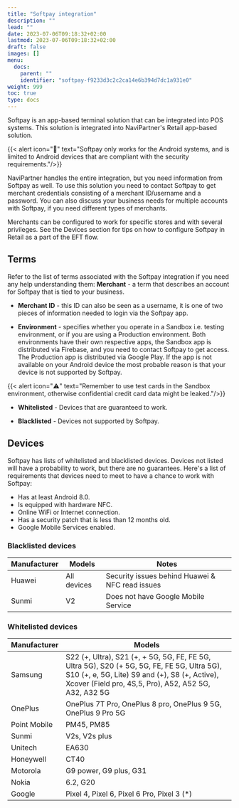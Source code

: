 ```yaml
---
title: "Softpay integration"
description: ""
lead: ""
date: 2023-07-06T09:18:32+02:00
lastmod: 2023-07-06T09:18:32+02:00
draft: false
images: []
menu:
  docs:
    parent: ""
    identifier: "softpay-f9233d3c2c2ca14e6b394d7dc1a931e0"
weight: 999
toc: true
type: docs
---
```


Softpay is an app-based terminal solution that can be integrated into POS systems. This solution is integrated into NaviPartner's Retail app-based solution.

{{< alert icon="📝" text="Softpay only works for the Android systems, and is limited to Android devices that are compliant with the security requirements."/>}}


NaviPartner handles the entire integration, but you need information from Softpay as well. To use this solution you need to contact Softpay to get merchant credentials consisting of a merchant ID/username and a password. You can also discuss your business needs for multiple accounts with Softpay, if you need different types of merchants.

Merchants can be configured to work for specific stores and with several privileges. See the Devices section for tips on how to configure Softpay in Retail as a part of the EFT flow. 

## Terms

Refer to the list of terms associated with the Softpay integration if you need any help understanding them:
**Merchant** - a term that describes an account for Softpay that is tied to your business.

- **Merchant ID** - this ID can also be seen as a username, it is one of two pieces of information needed to login via the Softpay app.

- **Environment** - specifies whether you operate in a Sandbox i.e. testing environment, or if you are using a Production environment.
Both environments have their own respective apps, the Sandbox app is distributed via Firebase, and you need to contact Softpay to get access. The Production app is distributed via Google Play. If the app is not available on your Android device the most probable reason is that your device is not supported by Softpay.

{{< alert icon="⚠️" text="Remember to use test cards in the Sandbox environment, otherwise confidential credit card data might be leaked."/>}}

- **Whitelisted** - Devices that are guaranteed to work.

- **Blacklisted** - Devices not supported by Softpay.

## Devices

Softpay has lists of whitelisted and blacklisted devices. Devices not listed will have a probability to work, but there are no guarantees. Here's a list of requirements that devices need to meet to have a chance to work with Softpay:

- Has at least Android 8.0.
- Is equipped with hardware NFC.
- Online WiFi or Internet connection.
- Has a security patch that is less than 12 months old.
- Google Mobile Services enabled.

### Blacklisted devices

| Manufacturer  | Models        | Notes                                           |
|---------------|---------------|-------------------------------------------------|
| Huawei 	    | All devices   | Security issues behind Huawei & NFC read issues |
| Sunmi 	    | V2 	        | Does not have Google Mobile Service             |

### Whitelisted devices

| Manufacturer  | Models        |
|---------------|---------------|
| Samsung 	    | S22 (+, Ultra), S21 (+, + 5G, 5G, FE, FE 5G, Ultra 5G), S20 (+ 5G, 5G, FE, FE 5G, Ultra 5G), S10 (+, e, 5G, Lite) S9 and (+), S8 (+, Active), Xcover (Field pro, 4S,5, Pro), A52, A52 5G, A32, A32 5G |
| OnePlus 	    | OnePlus 7T Pro, OnePlus 8 pro, OnePlus 9 5G, OnePlus 9 Pro 5G| 	
| Point Mobile 	| PM45, PM85 |
| Sunmi 	    | V2s, V2s plus|
| Unitech 	    | EA630|
| Honeywell 	| CT40|
| Motorola 	    | G9 power, G9 plus, G31|
| Nokia 	    | 6.2, G20|
| Google 	    | Pixel 4, Pixel 6, Pixel 6 Pro, Pixel 3 (*)|